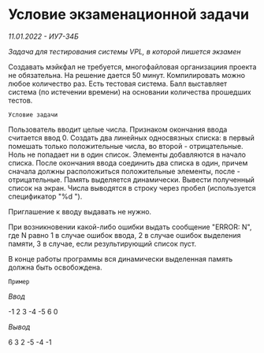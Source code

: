 # Условие экзаменационной задачи 
_11.01.2022 - ИУ7-34Б_

*Задача для тестирования системы VPL, в которой пишется экзамен*

Создавать мэйкфал не требуется, многофайловая организациия проекта не обязательна. 
На решение дается 50 минут. Компилировать можно любое количество раз. Есть тестовая система. Балл выставляет система (по истечении времени) на основании количества прошедших тестов. 
 
`Условие задачи`

Пользователь вводит целые числа. Признаком окончания ввода считается ввод 0. Создать два линейных односвязных списка: в первый помешать только положительные числа, во второй - отрицательные. Ноль не попадает ни в один список. Элементы добавляются в начало списка. После окончания ввода соединить два списка в один, причем сначала должны расположиться положительные элементы, после - отрицательные. Память выделяется динамически. Вывести полученный список на экран. Числа выводятся в строку через пробел (используется спецификатор "%d ").

Приглашение к вводу выдавать не нужно.

При возникновении какой-либо ошибки выдать сообщение "ERROR: N", где N равно 1 в случае ошибок ввода, 2 в случае ошибок выделения памяти, 3 в случае, если результирующий список пуст.

В конце работы программы вся динамически выделенная память должна быть освобождена.

`Пример`

_Ввод_

-1 2 3 -4 -5 6 0

_Вывод_

6 3 2 -5 -4 -1
